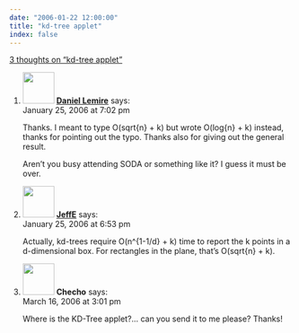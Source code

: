 ```yaml
---
date: "2006-01-22 12:00:00"
title: "kd-tree applet"
index: false
---
```


[3 thoughts on &ldquo;kd-tree applet&rdquo;](/lemire/blog/2006/01-22-kd-tree-applet)

<ol class="comment-list">
<li id="comment-3613" class="comment even thread-even depth-1">
<div class="comment-author vcard">
<img alt src="https://secure.gravatar.com/avatar/9c8641f1aebb6763ecf07d31107db2c6?s=56&#038;d=mm&#038;r=g" srcset="https://secure.gravatar.com/avatar/9c8641f1aebb6763ecf07d31107db2c6?s=112&#038;d=mm&#038;r=g 2x" class="avatar avatar-56 photo" height="56" width="56" decoding="async" /> <b class="fn"><a href="https://lemire.me/blog/" class="url" rel="ugc">Daniel Lemire</a></b> <span class="says">says:</span> </div>
<div class="comment-metadata"><time datetime="2006-01-25T19:02:49+00:00">January 25, 2006 at 7:02 pm</time></a> </div>
<div class="comment-content">
<p>Thanks. I meant to type O(sqrt{n} + k) but wrote O(log{n} + k) instead, thanks for pointing out the typo. Thanks also for giving out the general result.</p>
<p>Aren&rsquo;t you busy attending SODA or something like it? I guess it must be over.</p>
</div>
</li>
<li id="comment-3612" class="comment odd alt thread-odd thread-alt depth-1">
<div class="comment-author vcard">
<img alt src="https://secure.gravatar.com/avatar/91873c50f543ae3c2102607911f8a219?s=56&#038;d=mm&#038;r=g" srcset="https://secure.gravatar.com/avatar/91873c50f543ae3c2102607911f8a219?s=112&#038;d=mm&#038;r=g 2x" class="avatar avatar-56 photo" height="56" width="56" decoding="async" /> <b class="fn"><a href="http://3dpancakes.typepad.com/ernie/" class="url" rel="ugc external nofollow">JeffE</a></b> <span class="says">says:</span> </div>
<div class="comment-metadata"><time datetime="2006-01-25T18:53:35+00:00">January 25, 2006 at 6:53 pm</time></a> </div>
<div class="comment-content">
<p>Actually, kd-trees require O(n^{1-1/d} + k) time to report the k points in a d-dimensional box. For rectangles in the plane, that&rsquo;s O(sqrt{n} + k).</p>
</div>
</li>
<li id="comment-3729" class="comment even thread-even depth-1">
<div class="comment-author vcard">
<img alt src="https://secure.gravatar.com/avatar/32b0d41681ab23b294834e374a5a7f06?s=56&#038;d=mm&#038;r=g" srcset="https://secure.gravatar.com/avatar/32b0d41681ab23b294834e374a5a7f06?s=112&#038;d=mm&#038;r=g 2x" class="avatar avatar-56 photo" height="56" width="56" loading="lazy" decoding="async" /> <b class="fn">Checho</b> <span class="says">says:</span> </div>
<div class="comment-metadata"><time datetime="2006-03-16T15:01:02+00:00">March 16, 2006 at 3:01 pm</time></a> </div>
<div class="comment-content">
<p>Where is the KD-Tree applet?&#8230; can you send it to me please? Thanks!</p>
</div>
</li>
</ol>
